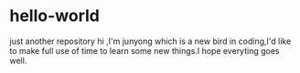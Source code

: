 # hello-world
just another repository
hi ,I'm junyong which is a new bird in coding,I'd like to make full use of time to learn some new things.I hope everyting goes well.
